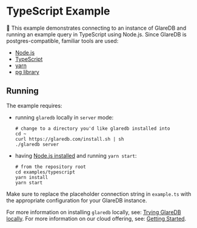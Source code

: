 # TypeScript Example

👋 This example demonstrates connecting to an instance of GlareDB and running
an example query in TypeScript using Node.js. Since GlareDB is postgres-compatible, familiar tools are used:

- [Node.js](https://nodejs.org/)
- [TypeScript](https://www.typescriptlang.org/)
- [yarn](https://yarnpkg.com/)
- [pg library](https://node-postgres.com/)

## Running

The example requires:

- running `glaredb` locally in `server` mode:

  ```console
  # change to a directory you'd like glaredb installed into
  cd ~
  curl https://glaredb.com/install.sh | sh
  ./glaredb server
  ```

- having [Node.js installed](https://nodejs.org/) and running `yarn start`:

  ```console
  # from the repository root
  cd examples/typescript
  yarn install
  yarn start
  ```

Make sure to replace the placeholder connection string in `example.ts` with the appropriate configuration for your GlareDB instance.

For more information on installing `glaredb` locally, see: [Trying GlareDB locally].
For more information on our cloud offering, see: [Getting Started].

[Node.js installed]: https://nodejs.org/
[Trying GlareDB locally]: https://docs.glaredb.com/glaredb/local/
[Getting Started]: https://docs.glaredb.com/docs/about/getting-started.html#glaredb-cloud
